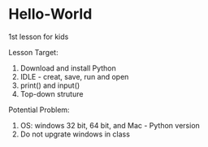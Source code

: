 # Hello-World
1st lesson for kids

Lesson Target:
1. Download and install Python
2. IDLE - creat, save, run and open
3. print() and input()
4. Top-down struture

Potential Problem:
1. OS: windows 32 bit, 64 bit, and Mac - Python version 
2. Do not upgrate windows in class
